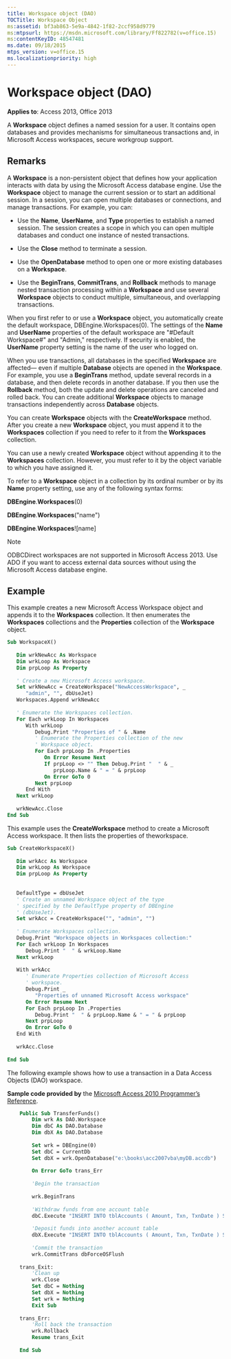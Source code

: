 ```yaml
---
title: Workspace object (DAO)
TOCTitle: Workspace Object
ms:assetid: bf3ab863-5e9a-4842-1f82-2ccf958d9779
ms:mtpsurl: https://msdn.microsoft.com/library/Ff822782(v=office.15)
ms:contentKeyID: 48547481
ms.date: 09/18/2015
mtps_version: v=office.15
ms.localizationpriority: high
---
```


# Workspace object (DAO)

**Applies to**: Access 2013, Office 2013

A **Workspace** object defines a named session for a user. It contains open databases and provides mechanisms for simultaneous transactions and, in Microsoft Access workspaces, secure workgroup support.

## Remarks

A **Workspace** is a non-persistent object that defines how your application interacts with data by using the Microsoft Access database engine. Use the **Workspace** object to manage the current session or to start an additional session. In a session, you can open multiple databases or connections, and manage transactions. For example, you can:

- Use the **Name**, **UserName**, and **Type** properties to establish a named session. The session creates a scope in which you can open multiple databases and conduct one instance of nested transactions.

- Use the **Close** method to terminate a session.

- Use the **OpenDatabase** method to open one or more existing databases on a **Workspace**.

- Use the **BeginTrans**, **CommitTrans**, and **Rollback** methods to manage nested transaction processing within a **Workspace** and use several **Workspace** objects to conduct multiple, simultaneous, and overlapping transactions.

When you first refer to or use a **Workspace** object, you automatically create the default workspace, DBEngine.Workspaces(0). The settings of the **Name** and **UserName** properties of the default workspace are "\#Default Workspace\#" and "Admin," respectively. If security is enabled, the **UserName** property setting is the name of the user who logged on.

When you use transactions, all databases in the specified **Workspace** are affected— even if multiple **Database** objects are opened in the **Workspace**. For example, you use a **BeginTrans** method, update several records in a database, and then delete records in another database. If you then use the **Rollback** method, both the update and delete operations are canceled and rolled back. You can create additional **Workspace** objects to manage transactions independently across **Database** objects.

You can create **Workspace** objects with the **CreateWorkspace** method. After you create a new **Workspace** object, you must append it to the **Workspaces** collection if you need to refer to it from the **Workspaces** collection.

You can use a newly created **Workspace** object without appending it to the **Workspaces** collection. However, you must refer to it by the object variable to which you have assigned it.

To refer to a **Workspace** object in a collection by its ordinal number or by its **Name** property setting, use any of the following syntax forms:

**DBEngine**.**Workspaces**(0)

**DBEngine**.**Workspaces**("name")

**DBEngine**.**Workspaces**\!\[name\]

> [!NOTE]
> ODBCDirect workspaces are not supported in Microsoft Access 2013. Use ADO if you want to access external data sources without using the Microsoft Access database engine.


## Example

This example creates a new Microsoft Access Workspace object and appends it to the **Workspaces** collection. It then enumerates the **Workspaces** collections and the **Properties** collection of the **Workspace** object.

```vb 
Sub WorkspaceX() 
 
   Dim wrkNewAcc As Workspace 
   Dim wrkLoop As Workspace 
   Dim prpLoop As Property 
 
   ' Create a new Microsoft Access workspace. 
   Set wrkNewAcc = CreateWorkspace("NewAccessWorkspace", _ 
      "admin", "", dbUseJet) 
   Workspaces.Append wrkNewAcc 
 
   ' Enumerate the Workspaces collection. 
   For Each wrkLoop In Workspaces 
      With wrkLoop 
         Debug.Print "Properties of " & .Name 
         ' Enumerate the Properties collection of the new 
         ' Workspace object. 
         For Each prpLoop In .Properties 
            On Error Resume Next 
            If prpLoop <> "" Then Debug.Print "  " & _ 
               prpLoop.Name & " = " & prpLoop 
            On Error GoTo 0 
         Next prpLoop 
      End With 
   Next wrkLoop 
 
   wrkNewAcc.Close 
End Sub 
```


This example uses the **CreateWorkspace** method to create a Microsoft Access workspace. It then lists the properties of theworkspace.

```vb 
Sub CreateWorkspaceX() 
 
   Dim wrkAcc As Workspace 
   Dim wrkLoop As Workspace 
   Dim prpLoop As Property 
 
 
   DefaultType = dbUseJet 
   ' Create an unnamed Workspace object of the type  
   ' specified by the DefaultType property of DBEngine  
   ' (dbUseJet). 
   Set wrkAcc = CreateWorkspace("", "admin", "") 
 
   ' Enumerate Workspaces collection. 
   Debug.Print "Workspace objects in Workspaces collection:" 
   For Each wrkLoop In Workspaces 
      Debug.Print "  " & wrkLoop.Name 
   Next wrkLoop 
 
   With wrkAcc 
      ' Enumerate Properties collection of Microsoft Access  
      ' workspace. 
      Debug.Print _ 
         "Properties of unnamed Microsoft Access workspace" 
      On Error Resume Next 
      For Each prpLoop In .Properties 
         Debug.Print "  " & prpLoop.Name & " = " & prpLoop 
      Next prpLoop 
      On Error GoTo 0 
   End With 
 
   wrkAcc.Close 
 
End Sub 
```


The following example shows how to use a transaction in a Data Access Objects (DAO) workspace.

**Sample code provided by** the [Microsoft Access 2010 Programmer’s Reference](https://www.amazon.com/Microsoft-Access-2010-Programmers-Reference/dp/8126528125).


```vb
    Public Sub TransferFunds()
        Dim wrk As DAO.Workspace
        Dim dbC As DAO.Database
        Dim dbX As DAO.Database
        
        Set wrk = DBEngine(0)
        Set dbC = CurrentDb
        Set dbX = wrk.OpenDatabase("e:\books\acc2007vba\myDB.accdb")
        
        On Error GoTo trans_Err
        
        'Begin the transaction
        
        wrk.BeginTrans
        
        'Withdraw funds from one account table
        dbC.Execute "INSERT INTO tblAccounts ( Amount, Txn, TxnDate ) SELECT -20, 'DEBIT', Date()", dbFailOnError
    
        'Deposit funds into another account table
        dbX.Execute "INSERT INTO tblAccounts ( Amount, Txn, TxnDate ) SELECT 20, 'CREDIT', Date()", dbFailOnError
        
        'Commit the transaction
        wrk.CommitTrans dbForceOSFlush
        
    trans_Exit:
        'Clean up
        wrk.Close
        Set dbC = Nothing
        Set dbX = Nothing
        Set wrk = Nothing
        Exit Sub
        
    trans_Err:
        'Roll back the transaction
        wrk.Rollback
        Resume trans_Exit
        
    End Sub
```
